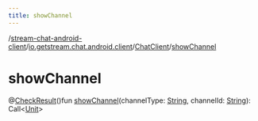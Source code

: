 ```yaml
---
title: showChannel
---
```

/[stream-chat-android-client](../../index.md)/[io.getstream.chat.android.client](../index.md)/[ChatClient](index.md)/[showChannel](showChannel.md)  
  
  
  
# showChannel  
@[CheckResult](https://developer.android.com/reference/kotlin/androidx/annotation/CheckResult.html)()fun [showChannel](showChannel.md)(channelType: [String](https://kotlinlang.org/api/latest/jvm/stdlib/kotlin/-string/index.html), channelId: [String](https://kotlinlang.org/api/latest/jvm/stdlib/kotlin/-string/index.html)): Call&lt;[Unit](https://kotlinlang.org/api/latest/jvm/stdlib/kotlin/-unit/index.html)&gt;
